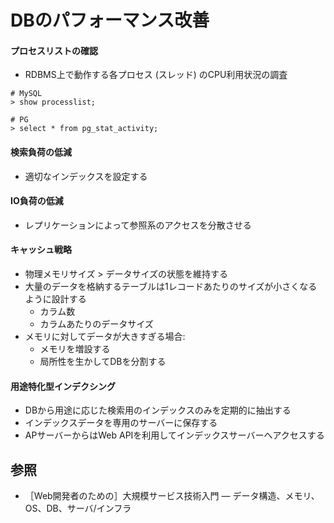# DBのパフォーマンス改善
#### プロセスリストの確認
- RDBMS上で動作する各プロセス (スレッド) のCPU利用状況の調査

```
# MySQL
> show processlist;

# PG
> select * from pg_stat_activity;
```

#### 検索負荷の低減
- 適切なインデックスを設定する

#### IO負荷の低減
- レプリケーションによって参照系のアクセスを分散させる

#### キャッシュ戦略
- 物理メモリサイズ > データサイズの状態を維持する
- 大量のデータを格納するテーブルは1レコードあたりのサイズが小さくなるように設計する
  - カラム数
  - カラムあたりのデータサイズ
- メモリに対してデータが大きすぎる場合:
  - メモリを増設する
  - 局所性を生かしてDBを分割する

#### 用途特化型インデクシング
- DBから用途に応じた検索用のインデックスのみを定期的に抽出する
- インデックスデータを専用のサーバーに保存する
- APサーバーからはWeb APIを利用してインデックスサーバーへアクセスする

## 参照
- ［Web開発者のための］大規模サービス技術入門 ― データ構造、メモリ、OS、DB、サーバ/インフラ
